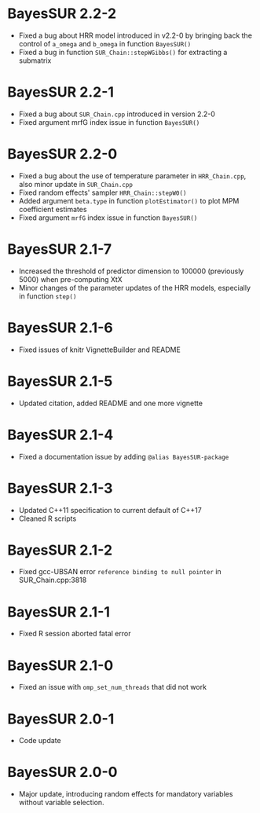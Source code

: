 # BayesSUR 2.2-2

* Fixed a bug about HRR model introduced in v2.2-0 by bringing back the control of `a_omega` and `b_omega` in function `BayesSUR()`
* Fixed a bug in function `SUR_Chain::stepWGibbs()` for extracting a submatrix

# BayesSUR 2.2-1

* Fixed a bug about `SUR_Chain.cpp` introduced in version 2.2-0
* Fixed argument mrfG index issue in function `BayesSUR()`

# BayesSUR 2.2-0

* Fixed a bug about the use of temperature parameter in `HRR_Chain.cpp`, also minor update in `SUR_Chain.cpp`
* Fixed random effects' sampler `HRR_Chain::stepW0()`
* Added argument `beta.type` in function `plotEstimator()` to plot MPM coefficient estimates
* Fixed argument `mrfG` index issue in function `BayesSUR()`

# BayesSUR 2.1-7

* Increased the threshold of predictor dimension to 100000 (previously 5000) when pre-computing XtX
* Minor changes of the parameter updates of the HRR models, especially in function `step()`

# BayesSUR 2.1-6

* Fixed issues of knitr VignetteBuilder and README

# BayesSUR 2.1-5

* Updated citation, added README and one more vignette

# BayesSUR 2.1-4

* Fixed a documentation issue by adding `@alias BayesSUR-package`

# BayesSUR 2.1-3

* Updated C++11 specification to current default of C++17
* Cleaned R scripts

# BayesSUR 2.1-2

* Fixed gcc-UBSAN error `reference binding to null pointer` in SUR_Chain.cpp:3818

# BayesSUR 2.1-1

* Fixed R session aborted fatal error

# BayesSUR 2.1-0

* Fixed an issue with `omp_set_num_threads` that did not work

# BayesSUR 2.0-1

* Code update

# BayesSUR 2.0-0

* Major update, introducing random effects for mandatory variables without variable selection.
